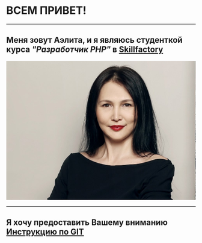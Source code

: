 # ВСЕМ ПРИВЕТ!

---

## Меня зовут Аэлита, и я являюсь студенткой курса *"Разработчик PHP"*  в [Skillfactory](https://skillfactory.ru/)

![](./assets/123.jpg)


--- 

## Я хочу предоставить Вашему вниманию [Инструкцию по GIT](./gitmain)